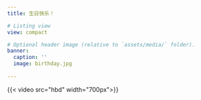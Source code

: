 ```yaml
---
title: 生日快乐！

# Listing view
view: compact

# Optional header image (relative to `assets/media/` folder).
banner:
  caption: ''
  image: birthday.jpg
  
---
```


{{< video src="hbd" width="700px">}}